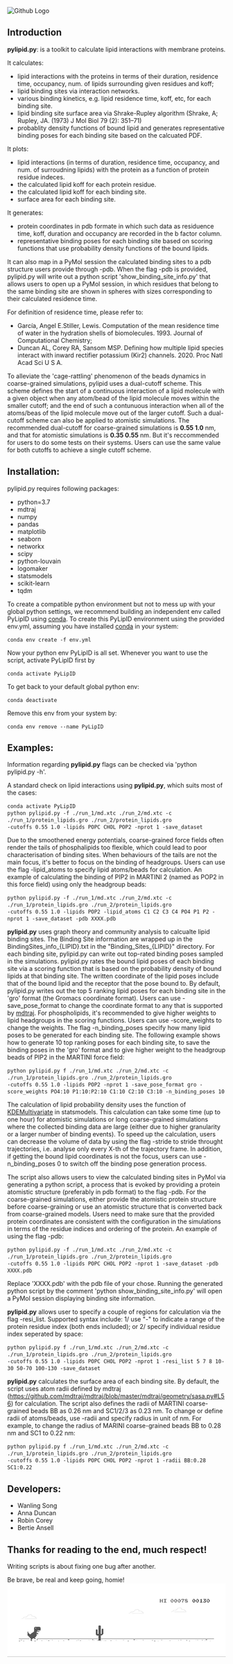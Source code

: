 ![Github Logo](https://github.com/wlsong/PyLipID/blob/master/header.png)

## Introduction 
**pylipid.py**: is a toolkit to calculate lipid interactions with membrane proteins. 

It calculates: 
- lipid interactions with the proteins in terms of their duration, residence time, occupancy, num. of lipids surrounding given residues and koff;
- lipid binding sites via interaction networks. 
- various binding kinetics, e.g. lipid residence time, koff, etc, for each binding site. 
- lipid binding site surface area via Shrake-Rupley algorithm (Shrake, A; Rupley, JA. (1973) J Mol Biol 79 (2): 351–71)
- probablity density functions of bound lipid and generates representative binding poses for each binding site based on the calcuated PDF. 

It plots:
- lipid interactions (in terms of duration, residence time, occupancy, and num. of surroudning lipids) with the protein as a function of protein residue indeces. 
- the calculated lipid koff for each protein residue. 
- the calculated lipid koff for each binding site.
- surface area for each binding site. 

It generates:
- protein coordinates in pdb formate in which such data as residuence time, koff, duration and occupancy are recorded in the b factor column. 
- representative binding poses for each binding site based on scoring functions that use probability density functions of the bound lipids. 

It can also map in a PyMol session the calculated binding sites to a pdb structure users provide through -pdb. When the flag -pdb is provided, pylipid.py will write out a python script 'show_binding_site_info.py' that allows users to open up a PyMol session, in which residues that belong to the same binding site are shown in spheres with sizes corresponding to their calculated residence time. 

For definition of residence time, please refer to:
- García, Angel E.Stiller, Lewis. Computation of the mean residence time of water in the hydration shells of biomolecules. 1993. Journal of Computational Chemistry;
- Duncan AL, Corey RA, Sansom MSP. Defining how multiple lipid species interact with inward rectifier potassium (Kir2) channels. 2020. Proc Natl Acad Sci U S A.

To alleviate the 'cage-rattling' phenomenon of the beads dynamics in coarse-grained simulations, pylipid uses a dual-cutoff scheme. This scheme defines the start of a continuous interaction of a lipid molecule with a given object when any atom/bead of the lipid molecule moves within the smaller cutoff; and the end of such a contunuous interaction when all of the atoms/beas of the lipid molecule move out of the larger cutoff. Such a dual-cutoff scheme can also be applied to atomistic simulations. The recommended dual-cutoff for coarse-grained simulations is **0.55 1.0** nm, and that for atomistic simulations is **0.35 0.55** nm. But it's reccommended for users to do some tests on their systems. Users can use the same value for both cutoffs to achieve a single cutoff scheme. 


## Installation:
pylipid.py requires following packages:
- python=3.7
- mdtraj
- numpy
- pandas
- matplotlib
- seaborn
- networkx
- scipy
- python-louvain
- logomaker
- statsmodels
- scikit-learn
- tqdm

To create a compatible python environment but not to mess up with your global python settings, we recommend building an independent env called PyLipID using [conda](https://www.anaconda.com/distribution/). 
To create this PyLipID environment using the provided env.yml, assuming you have installed [conda](https://www.anaconda.com/distribution/) in your system:
```
conda env create -f env.yml
```
Now your python env PyLipID is all set. Whenever you want to use the script, activate PyLipID first by
```
conda activate PyLipID
```
To get back to your default global python env:
``` 
conda deactivate
```
Remove this env from your system by:
```
conda env remove --name PyLipID
```


## Examples: 
Information regarding **pylipid.py** flags can be checked via 'python pylipid.py -h'.

A standard check on lipid interactions using **pylipid.py**, which suits most of the cases:
```
conda activate PyLipID
python pylipid.py -f ./run_1/md.xtc ./run_2/md.xtc -c ./run_1/protein_lipids.gro ./run_2/protein_lipids.gro 
-cutoffs 0.55 1.0 -lipids POPC CHOL POP2 -nprot 1 -save_dataset 
```

Due to the smoothened energy potentials, coarse-grained force fields often render the tails of phosphalipids too flexible, which could lead to poor characterisation of binding sites. When behaviours of the tails are not the main focus, it's better to focus on the binding of headgroups. Users can use the flag -lipid_atoms to specify lipid atoms/beads for calculation. An example of calculating the binding of PIP2 in MARTINI 2 (named as POP2 in this force field) using only the headgroup beads: 
```
python pylipid.py -f ./run_1/md.xtc ./run_2/md.xtc -c ./run_1/protein_lipids.gro ./run_2/protein_lipids.gro 
-cutoffs 0.55 1.0 -lipids POP2 -lipid_atoms C1 C2 C3 C4 PO4 P1 P2 -nprot 1 -save_dataset -pdb XXXX.pdb 
```

**pylipid.py** uses graph theory and community analysis to calcualte lipid binding sites. The Binding Site information are wrapped up in the BindingSites_info_{LIPID}.txt in the "Binding_Sites_{LIPID}" directory. For each binding site, pylipid.py can write out top-rated binding poses sampled in the simulations. pylipid.py rates the bound lipid poses of each binding site via a scoring function that is based on the probability density of bound lipids at that binding site. The written coordinate of the lipid poses include that of the bound lipid and the receptor that the pose bound to. By default, pylipid.py writes out the top 5 ranking lipid poses for each binding site in the 'gro' format (the Gromacs coordinate format). Users can use -save_pose_format to change the coordinate format to any that is supported by [mdtraj](http://mdtraj.org). For phospholipids, it's recommended to give higher weights to lipid headgroups in the scoring functions. Users can use -score_weights to change the weights. The flag -n_binding_poses specify how many lipid poses to be generated for each binding site. The following example shows how to generate 10 top ranking poses for each binding site, to save the binding poses in the 'gro' format and to give higher weight to the headgroup beads of PIP2 in the MARTINI force field:
```
python pylipid.py f ./run_1/md.xtc ./run_2/md.xtc -c ./run_1/protein_lipids.gro ./run_2/protein_lipids.gro 
-cutoffs 0.55 1.0 -lipids POP2 -nprot 1 -save_pose_format gro -score_weights PO4:10 P1:10:P2:10 C1:10 C2:10 C3:10 -n_binding_poses 10
```
The calculation of lipid probability density uses the function of [KDEMultivariate](https://www.statsmodels.org/stable/generated/statsmodels.nonparametric.kernel_density.KDEMultivariate.html) in statsmodels. This calculation can take some time (up to one hour) for atomistic simulations or long coarse-grained simulations where the collected binding data are large (either due to higher granularity or a larger number of binding events). To speed up the calculation, users can decrease the volume of data by using the flag -stride to stride throught trajectories, i.e. analyse only every X-th of the trajectory frame. In addition, if getting the bound lipid coordinates is not the focus, users can use -n_binding_poses 0 to switch off the binding pose generation process. 

The script also allows users to view the calculated binding sites in PyMol via generating a python script, a process that is evoked by providing a protein atomistic structure (preferably in pdb format) to the flag -pdb. For the coarse-grained simulations, either provide the atomistic protein structure before coarse-graining or use an atomistic structure that is converted back from coarse-grained models. Users need to make sure that the provided protein coordinates are consistent with the configuration in the simulations in terms of the residue indices and ordering of the protein. An example of using the flag -pdb: 
```
python pylipid.py -f ./run_1/md.xtc ./run_2/md.xtc -c ./run_1/protein_lipids.gro ./run_2/protein_lipids.gro 
-cutoffs 0.55 1.0 -lipids POPC CHOL POP2 -nprot 1 -save_dataset -pdb XXXX.pdb
```
Replace 'XXXX.pdb' with the pdb file of your chose. Running the generated python script by the comment 'python show_binding_site_info.py' will open a PyMol session displaying binding site information. 

**pylipid.py** allows user to specify a couple of regions for calculation via the flag -resi_list. Supported syntax include: 1/ use "-" to indicate a range of the protein residue index (both ends included); or 2/ specify individual residue index seperated by space: 
```
python pylipid.py f ./run_1/md.xtc ./run_2/md.xtc -c ./run_1/protein_lipids.gro ./run_2/protein_lipids.gro 
-cutoffs 0.55 1.0 -lipids POPC CHOL POP2 -nprot 1 -resi_list 5 7 8 10-30 50-70 100-130 -save_dataset
```

**pylipid.py** calculates the surface area of each binding site. By default, the script uses atom radii defined by mdtraj (https://github.com/mdtraj/mdtraj/blob/master/mdtraj/geometry/sasa.py#L56) for calculation. The script also defines the radii of MARTINI coarse-grained beads BB as 0.26 nm and SC1/2/3 as 0.23 nm. To change or define radii of atoms/beads, use -radii and specify radius in unit of nm. For example, to change the radius of MARINI coarse-grained beads BB to 0.28 nm and SC1 to 0.22 nm: 
```
python pylipid.py f ./run_1/md.xtc ./run_2/md.xtc -c ./run_1/protein_lipids.gro ./run_2/protein_lipids.gro 
-cutoffs 0.55 1.0 -lipids POPC CHOL POP2 -nprot 1 -radii BB:0.28 SC1:0.22
```


## Developers:
- Wanling Song
- Anna Duncan
- Robin Corey
- Bertie Ansell


## Thanks for reading to the end, much respect!
Writing scripts is about fixing one bug after another.

Be brave, be real and keep going, homie!
![Github Logo](https://github.com/wlsong/wlsong/blob/master/resources/dino.gif)

